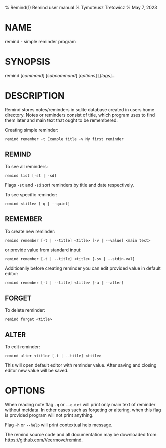 % Remind(1) Remind user manual
% Tymoteusz Tretowicz
% May 7, 2023

# NAME

remind - simple reminder program

# SYNOPSIS

remind [*command*] [*subcommand*] [*options*] [*flags*]...

# DESCRIPTION

Remind stores notes/reminders in sqlite database created in users home directory.
Notes or reminders consist of title, which program uses to find them later and
main text that ought to be remembered.

Creating simple reminder:

    remind remember -t Example title -v My first reminder

## REMIND
To see all reminders:

    remind list [-st | -sd]

Flags `-st` and `-sd` sort reminders by title and date respectively.

To see specific reminder:

    remind <title> [-q | --quiet]

## REMEMBER
To create new reminder:

    remind remember [-t | --title] <title> [-v | --value] <main text>

or provide value from standard input:

    remind remember [-t | --title] <title> [-sv | --stdin-val]

Additioanlly before creating reminder you can edit provided value in default editor:

    remind remember [-t | --title] <title> [-a | --alter]

## FORGET

To delete reminder:

    remind forget <title>

## ALTER

To edit reminder:

    remind alter <title> [-t | --title] <title>

This will open default editor with reminder value. After saving and closing editor new value will be saved.

# OPTIONS
When reading note flag `-q` or `--quiet` will print only main text of reminder without metdata. In other cases such as forgeting or altering, when this flag is provided program will not print anything.

Flag `-h` or `--help` will print contextual help message.

The remind source code and all documentation may be downloaded from:
<https://github.com/Veermove/remind>.
